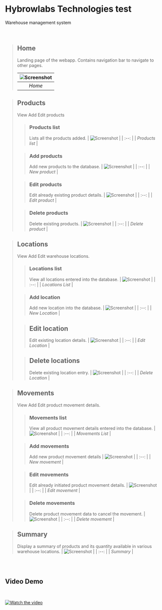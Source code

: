 # Hybrowlabs Technologies test
Warehouse management system  
<br /> <br/>

> ## Home  
> Landing page of the webapp. Contains navigation bar to navigate to other pages.   
> 
> | ![Screenshot](./images/home.png) |
> | :--: |
> | *Home* |

> ## Products  
> View Add Edit products
> 
>> ### Products list
>> Lists all the products added.
>> | ![Screenshot](./images/products_list.png) |
>> | :--: |
>> | *Products list* |
>
>> ### Add products
>> Add new products to the database. 
>> | ![Screenshot](./images/product_new.png) |
>> | :--: |
>>| *New product* |
>
>> ### Edit products
>> Edit already existing product details.
>> | ![Screenshot](./images/product_edit.png) |
>> | :--: |
>> | *Edit product* |
>
>> ### Delete products
>> Delete existing products.
>> | ![Screenshot](./images/product_delete.png) |
>> | :--: |
>> | *Delete product* |

> ## Locations
> View Add Edit warehouse locations.
>> ### Locations list
>> View all locations entered into the database.
>> | ![Screenshot](./images/locations_list.png) |
>> | :--: |
>> | *Locations List* |
>
>> ### Add location
>> Add new location into the database.
>> | ![Screenshot](./images/location_new.png) |
>> | :--: |
>> | *New Location* |
>
>> ## Edit location
>> Edit existing location details.
>> | ![Screenshot](./images/location_edit.png) |
>> | :--: |
>> | *Edit Location* |
>
>> ## Delete locations
>> Delete existing location entry.
>> | ![Screenshot](./images/location_delete.png) |
>> | :--: |
>> | *Delete Location* |

> ## Movements
> View Add Edit product movement details.
>> ### Movements list
>> View all product movement details entered into the database.
>> | ![Screenshot](./images/movements_list.png) |
>> | :--: |
>> | *Movements List* |
>
>> ### Add movements
>> Add new product movement details
>> | ![Screenshot](./images/movement_new.png) |
>> | :--: |
>> | *New movement* |
>
>> ### Edit movements
>> Edit already initiated product movement details.
>> | ![Screenshot](./images/movement_edit.png) |
>> | :--: |
>> | *Edit movement* |
>
>> ### Delete movements
>> Delete product movement data to cancel the movement.
>> | ![Screenshot](./images/movement_delete.png) |
>> | :--: |
>> | *Delete movement* |

> ## Summary
> Display a summary of products and its quantity available in various warehouse locations.
> | ![Screenshot](./images/summary.png) |
> | :--: |
> | *Summary* |

<br/><br/>

## Video Demo
<br/>  

[![Watch the video](./videos/demo.png)](https://drive.google.com/file/d/1XgBcEhCGfzKlrVvZvbWHhiAx38vvVwHV/view?usp=sharing)